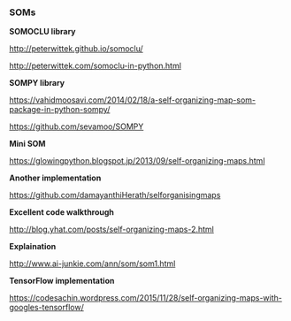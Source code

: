 ### SOMs



**SOMOCLU library**

http://peterwittek.github.io/somoclu/

http://peterwittek.com/somoclu-in-python.html





**SOMPY library**

https://vahidmoosavi.com/2014/02/18/a-self-organizing-map-som-package-in-python-sompy/

https://github.com/sevamoo/SOMPY





**Mini SOM**

https://glowingpython.blogspot.jp/2013/09/self-organizing-maps.html





**Another implementation**

https://github.com/damayanthiHerath/selforganisingmaps



**Excellent code walkthrough**

http://blog.yhat.com/posts/self-organizing-maps-2.html



**Explaination**

http://www.ai-junkie.com/ann/som/som1.html





**TensorFlow implementation**

https://codesachin.wordpress.com/2015/11/28/self-organizing-maps-with-googles-tensorflow/
